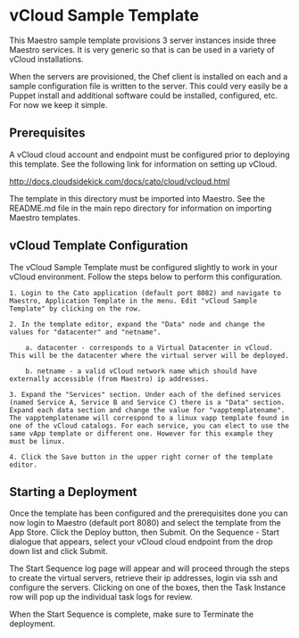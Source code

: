 vCloud Sample Template
======================

This Maestro sample template provisions 3 server instances inside three Maestro services. It is very generic so that is can be used in a variety of vCloud installations. 

When the servers are provisioned, the Chef client is installed on each and a sample configuration file is written to the server. This could very easily be a Puppet install and additional software could be installed, configured, etc. For now we keep it simple. 

Prerequisites
-------------

A vCloud cloud account and endpoint must be configured prior to deploying this template. See the following link for information on setting up vCloud. 

http://docs.cloudsidekick.com/docs/cato/cloud/vcloud.html

The template in this directory must be imported into Maestro. See the README.md file in the main repo directory for information on importing Maestro templates.


vCloud Template Configuration
-----------------------------

The vCloud Sample Template must be configured slightly to work in your vCloud environment. Follow the steps below to perform this configuration. 

    1. Login to the Cato application (default port 8082) and navigate to Maestro, Application Template in the menu. Edit "vCloud Sample Template" by clicking on the row.

    2. In the template editor, expand the "Data" node and change the values for "datacenter" and "netname". 

        a. datacenter - corresponds to a Virtual Datacenter in vCloud. This will be the datacenter where the virtual server will be deployed.

        b. netname - a valid vCloud network name which should have externally accessible (from Maestro) ip addresses. 

    3. Expand the "Services" section. Under each of the defined services (named Service A, Service B and Service C) there is a "Data" section. Expand each data section and change the value for "vapptemplatename". The vapptemplatename will correspond to a linux vapp template found in one of the vCloud catalogs. For each service, you can elect to use the same vApp template or different one. However for this example they must be linux.

    4. Click the Save button in the upper right corner of the template editor.


Starting a Deployment
---------------------

Once the template has been configured and the prerequisites done you can now login to Maestro (default port 8080) and select the template from the App Store. Click the Deploy button, then Submit. On the Sequence - Start dialogue that appears, select your vCloud cloud endpoint from the drop down list and click Submit. 

The Start Sequence log page will appear and will proceed through the steps to create the virtual servers, retrieve their ip addresses, login via ssh and configure the servers. Clicking on one of the boxes, then the Task Instance row will pop up the individual task logs for review. 

When the Start Sequence is complete, make sure to Terminate the deployment. 
